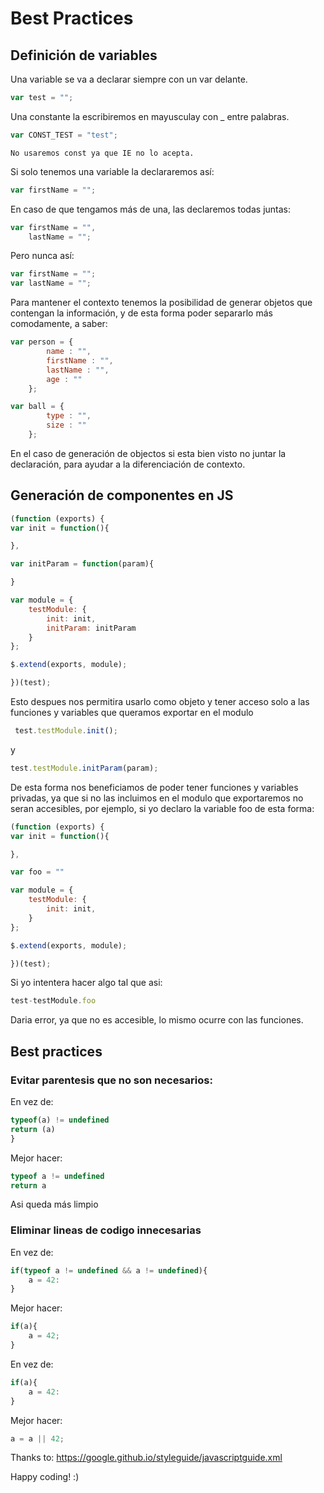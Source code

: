 # Best Practices

## Definición de variables

Una variable se va a declarar siempre con un var delante.

```js
var test = "";
```

Una constante la escribiremos en mayusculay con _ entre palabras. 

```js
var CONST_TEST = "test";
```

```info
No usaremos const ya que IE no lo acepta.
```

Si solo tenemos una variable la declararemos así:

```js
var firstName = "";
```

En caso de que tengamos más de una, las declaremos todas juntas:

```js
var firstName = "",
    lastName = "";
```

Pero nunca así:

```js
var firstName = "";
var lastName = "";
```

Para mantener el contexto tenemos la posibilidad de generar objetos que contengan la información, y de esta forma poder separarlo más comodamente, a saber:

```js
var person = {
        name : "",
        firstName : "",
        lastName : "",
        age : ""
    };

var ball = {
        type : "",
        size : ""
    };
```

En el caso de generación de objectos si esta bien visto no juntar la declaración, para ayudar a la diferenciación de contexto.


## Generación de componentes en JS

```js
(function (exports) {
var init = function(){

},

var initParam = function(param){

}

var module = {
    testModule: {
        init: init,
        initParam: initParam
    }
};

$.extend(exports, module);

})(test);
```

Esto despues nos permitira usarlo como objeto y tener acceso solo a las funciones y variables que queramos exportar en el modulo

```js
 test.testModule.init();
```
y
```js
test.testModule.initParam(param);
```

De esta forma nos beneficiamos de poder tener funciones y variables privadas, ya que si no las incluimos en el modulo que exportaremos no seran accesibles, por ejemplo, si yo declaro la variable foo de esta forma:

```js
(function (exports) {
var init = function(){

},

var foo = ""

var module = {
    testModule: {
        init: init,
    }
};

$.extend(exports, module);

})(test);
```

Si yo intentera hacer algo tal que asi:

```js
test-testModule.foo
```
Daria error, ya que no es accesible, lo mismo ocurre con las funciones.

## Best practices

### Evitar parentesis que no son necesarios:

En vez de:

```js
typeof(a) != undefined 
return (a)
}
```

Mejor hacer:

```js
typeof a != undefined 
return a
```

Asi queda más limpio


### Eliminar lineas de codigo innecesarias

En vez de:

```js
if(typeof a != undefined && a != undefined){
    a = 42:
}
```

Mejor hacer:

```js
if(a){
    a = 42;
}
```



En vez de:

```js
if(a){
    a = 42:
}
```

Mejor hacer:

```js
a = a || 42;
```


Thanks to: https://google.github.io/styleguide/javascriptguide.xml

Happy coding! :)

